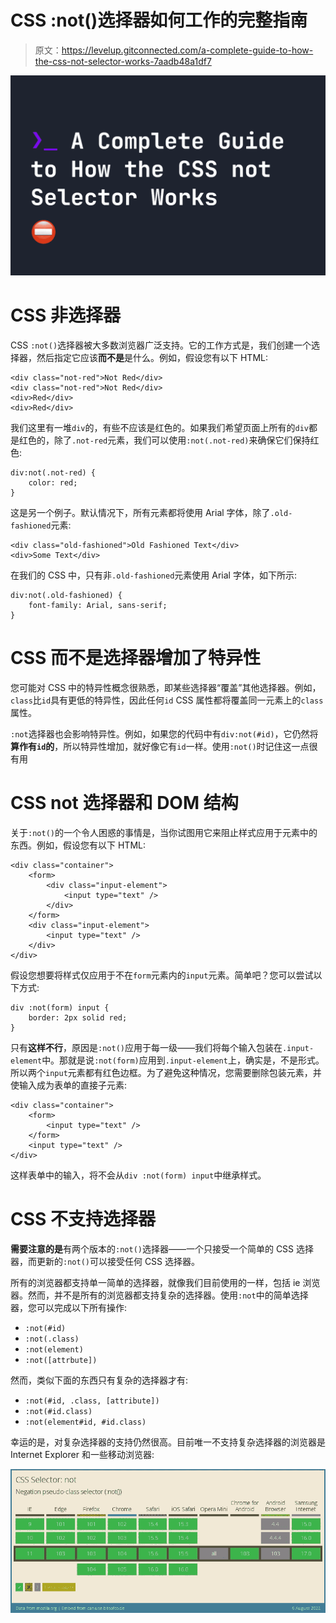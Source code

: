 # CSS :not()选择器如何工作的完整指南

> 原文：<https://levelup.gitconnected.com/a-complete-guide-to-how-the-css-not-selector-works-7aadb48a1df7>

![](img/b058f0fea195c7b24b595a4b000fbdbb.png)

# CSS 非选择器

CSS `:not()`选择器被大多数浏览器广泛支持。它的工作方式是，我们创建一个选择器，然后指定它应该**而不是**是什么。例如，假设您有以下 HTML:

```
<div class="not-red">Not Red</div>
<div class="not-red">Not Red</div>
<div>Red</div>
<div>Red</div>
```

我们这里有一堆`div`的，有些不应该是红色的。如果我们希望页面上所有的`div`都是红色的，除了`.not-red`元素，我们可以使用`:not(.not-red)`来确保它们保持红色:

```
div:not(.not-red) {
    color: red;
}
```

这是另一个例子。默认情况下，所有元素都将使用 Arial 字体，除了`.old-fashioned`元素:

```
<div class="old-fashioned">Old Fashioned Text</div>
<div>Some Text</div>
```

在我们的 CSS 中，只有非`.old-fashioned`元素使用 Arial 字体，如下所示:

```
div:not(.old-fashioned) {
    font-family: Arial, sans-serif;
}
```

# CSS 而不是选择器增加了特异性

您可能对 CSS 中的特异性概念很熟悉，即某些选择器“覆盖”其他选择器。例如，`class`比`id`具有更低的特异性，因此任何`id` CSS 属性都将覆盖同一元素上的`class`属性。

`:not`选择器也会影响特异性。例如，如果您的代码中有`div:not(#id)`，它仍然将**算作有`id`的**，所以特异性增加，就好像它有`id`一样。使用`:not()`时记住这一点很有用

# CSS not 选择器和 DOM 结构

关于`:not()`的一个令人困惑的事情是，当你试图用它来阻止样式应用于元素中的东西。例如，假设您有以下 HTML:

```
<div class="container">
    <form>
        <div class="input-element">
            <input type="text" />
        </div>
    </form>
    <div class="input-element">
        <input type="text" />
    </div>
</div>
```

假设您想要将样式仅应用于不在`form`元素内的`input`元素。简单吧？您可以尝试以下方式:

```
div :not(form) input {
    border: 2px solid red;
}
```

只有**这样不行**，原因是`:not()`应用于每一级——我们将每个输入包装在`.input-element`中。那就是说`:not(form)`应用到`.input-element`上，确实是，不是形式。所以两个`input`元素都有红色边框。为了避免这种情况，您需要删除包装元素，并使输入成为表单的直接子元素:

```
<div class="container">
    <form>
        <input type="text" />
    </form>
    <input type="text" />
</div>
```

这样表单中的输入，将不会从`div :not(form) input`中继承样式。

# CSS 不支持选择器

**需要注意的是**有两个版本的`:not()`选择器——一个只接受一个简单的 CSS 选择器，而更新的`:not()`可以接受任何 CSS 选择器。

所有的浏览器都支持单一简单的选择器，就像我们目前使用的一样，包括 ie 浏览器。然而，并不是所有的浏览器都支持复杂的选择器。使用`:not`中的简单选择器，您可以完成以下所有操作:

*   `:not(#id)`
*   `:not(.class)`
*   `:not(element)`
*   `:not([attrbute])`

然而，类似下面的东西只有复杂的选择器才有:

*   `:not(#id, .class, [attribute])`
*   `:not(#id.class)`
*   `:not(element#id, #id.class)`

幸运的是，对复杂选择器的支持仍然很高。目前唯一不支持复杂选择器的浏览器是 Internet Explorer 和一些移动浏览器:

![](img/c991020c4196f8b74b1ad43a533a1afe.png)